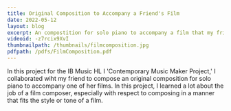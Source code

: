 ```yaml
---
title: Original Composition to Accompany a Friend's Film
date: 2022-05-12
layout: blog
excerpt: An compostition for solo piano to accompany a film that my friend Valentina wrote and directed.
videoid: -z7rcix9XvI
thumbnailpath: /thumbnails/filmcomposition.jpg
pdfpath: /pdfs/FilmComposition.pdf
---
```


In this project for the IB Music HL I 'Contemporary Music Maker Project,' I collaborated wiht my friend to compose an original composition for solo piano to accompany one of her films. In this project, I learned a lot about the job of a film composer, especially with respect to composing in a manner that fits the style or tone of a film.